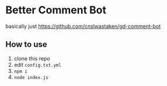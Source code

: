 # Better Comment Bot

basically just https://github.com/cnslwastaken/gd-comment-bot

## How to use

1. clone this repo
2. edit `config.txt.yml`
3. `npm i`
4. `node index.js`
